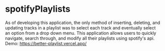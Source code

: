 # spotifyPlaylists
As of developing this application, the only method of inserting, deleting, and updating tracks in a playlist was to select each track and eventually select an option from a drop down menu. This application allows users to quickly navigate, search through, and modify all their playlists using spotify's api. 
Demo: https://better-playlist.vercel.app/
